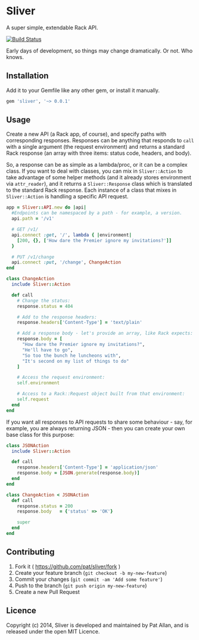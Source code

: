 # Sliver

A super simple, extendable Rack API.

[![Build Status](https://travis-ci.org/pat/sliver.svg?branch=master)](https://travis-ci.org/pat/sliver)

Early days of development, so things may change dramatically. Or not. Who knows.

## Installation

Add it to your Gemfile like any other gem, or install it manually.

```ruby
gem 'sliver', '~> 0.0.1'
```

## Usage

Create a new API (a Rack app, of course), and specify paths with corresponding
responses. Responses can be anything that responds to `call` with a single
argument (the request environment) and returns a standard Rack response (an
array with three items: status code, headers, and body).

So, a response can be as simple as a lambda/proc, or it can be a complex class.
If you want to deal with classes, you can mix in `Sliver::Action` to take
advantage of some helper methods (and it already stores environment via
`attr_reader`), and it returns a `Sliver::Response` class which is translated to
the standard Rack response. Each instance of a class that mixes in
`Sliver::Action` is handling a specific API request.

```ruby
app = Sliver::API.new do |api|
  #Endpoints can be namespaced by a path - for example, a version.
  api.path = '/v1'

  # GET /v1/
  api.connect :get, '/', lambda { |environment|
    [200, {}, ['How dare the Premier ignore my invitations?']]
  }

  # PUT /v1/change
  api.connect :put, '/change', ChangeAction
end

class ChangeAction
  include Sliver::Action

  def call
    # Change the status:
    response.status = 404

    # Add to the response headers:
    response.headers['Content-Type'] = 'text/plain'

    # Add a response body - let's provide an array, like Rack expects:
    response.body = [
      "How dare the Premier ignore my invitations?",
      "He'll have to go",
      "So too the bunch he luncheons with",
      "It's second on my list of things to do"
    ]

    # Access the request environment:
    self.environment

    # Access to a Rack::Request object built from that environment:
    self.request
  end
end
```

If you want all responses to API requests to share some behaviour - say, for
example, you are always returning JSON - then you can create your own base class
for this purpose:

```ruby
class JSONAction
  include Sliver::Action

  def call
    response.headers['Content-Type'] = 'application/json'
    response.body = [JSON.generate(response.body)]
  end
end

class ChangeAction < JSONAction
  def call
    response.status = 200
    response.body   = {'status' => 'OK'}

    super
  end
end
```

## Contributing

1. Fork it ( https://github.com/pat/sliver/fork )
2. Create your feature branch (`git checkout -b my-new-feature`)
3. Commit your changes (`git commit -am 'Add some feature'`)
4. Push to the branch (`git push origin my-new-feature`)
5. Create a new Pull Request

## Licence

Copyright (c) 2014, Sliver is developed and maintained by Pat Allan, and is
released under the open MIT Licence.
